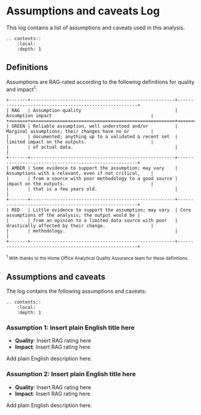 # Assumptions and caveats Log

This log contains a list of assumptions and caveats used in this analysis.

<!-- Use reStructuredText contents directive to generate a local contents -->
```eval_rst
.. contents::
    :local:
    :depth: 1
```

## Definitions

Assumptions are RAG-rated according to the following definitions for quality and impact<sup>1</sup>:

<!-- Using reStructuredText table here, otherwise the raw Markdown is greater than the 120-character line width -->
```eval_rst
+-------+------------------------------------------------------+-------------------------------------------------------+
| RAG   | Assumption quality                                   | Assumption impact                                     |
+=======+======================================================+=======================================================+
| GREEN | Reliable assumption, well understood and/or          | Marginal assumptions; their changes have no or        |
|       | documented; anything up to a validated & recent set  | limited impact on the outputs.                        |
|       | of actual data.                                      |                                                       |
+-------+------------------------------------------------------+-------------------------------------------------------+
| AMBER | Some evidence to support the assumption; may vary    | Assumptions with a relevant, even if not critical,    |
|       | from a source with poor methodology to a good source | impact on the outputs.                                |
|       | that is a few years old.                             |                                                       |
+-------+------------------------------------------------------+-------------------------------------------------------+
| RED   | Little evidence to support the assumption; may vary  | Core assumptions of the analysis; the output would be |
|       | from an opinion to a limited data source with poor   | drastically affected by their change.                 |
|       | methodology.                                         |                                                       |
+-------+------------------------------------------------------+-------------------------------------------------------+
```
<sup><sup>1</sup> With thanks to the Home Office Analytical Quality Assurance team for these definitions.</sup>

## Assumptions and caveats

The log contains the following assumptions and caveats:

<!-- Use reStructuredText contents directive to generate a local contents -->
```eval_rst
.. contents::
    :local:
    :depth: 1
```

### Assumption 1: Insert plain English title here

* **Quality**: Insert RAG rating here
* **Impact**: Insert RAG rating here

Add plain English description here.

### Assumption 2: Insert plain English title here

* **Quality**: Insert RAG rating here
* **Impact**: Insert RAG rating here

Add plain English description here.
